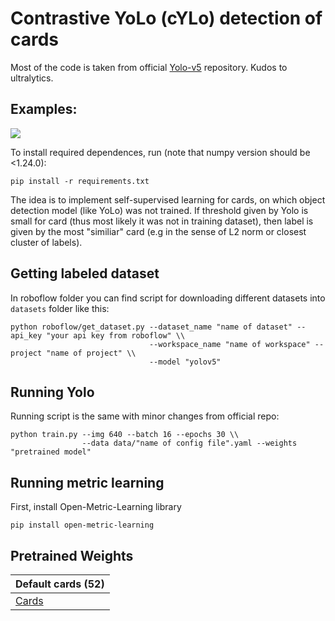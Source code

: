 # Contrastive YoLo (cYLo) detection of cards

Most of the code is taken from official [Yolo-v5](https://github.com/ultralytics/yolov5) repository. Kudos to ultralytics.

## Examples:
![](https://github.com/skylooop/CYLo_cards-Detection/sample_images/val_batch0_pred.jpg)

To install required dependences, run (note that numpy version should be <1.24.0):
```
pip install -r requirements.txt
```

The idea is to implement self-supervised learning for cards, on which object detection model (like YoLo) was not trained. If threshold given by Yolo is small for card (thus most likely it was not in training dataset), then label is given by the most "similiar" card (e.g in the sense of L2 norm or closest cluster of labels).

## Getting labeled dataset
In roboflow folder you can find script for downloading different datasets into `datasets` folder like this:

```
python roboflow/get_dataset.py --dataset_name "name of dataset" --api_key "your api key from roboflow" \\
                               --workspace_name "name of workspace" --project "name of project" \\
                               --model "yolov5"
```

## Running Yolo

Running script is the same with minor changes from official repo:

```
python train.py --img 640 --batch 16 --epochs 30 \\
                --data data/"name of config file".yaml --weights "pretrained model"
```

## Running metric learning
First, install Open-Metric-Learning library
```
pip install open-metric-learning
```

## Pretrained Weights

| Default cards (52)  | 
| ------------------- |
| [Cards](https://drive.google.com/file/d/1mdOGq-HdlIKMlzUMJzcpOw3FR3lDQTa_/view?usp=sharing)|